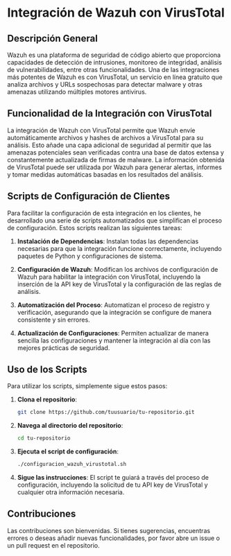 # Integración de Wazuh con VirusTotal

## Descripción General

Wazuh es una plataforma de seguridad de código abierto que proporciona capacidades de detección de intrusiones, monitoreo de integridad, análisis de vulnerabilidades, entre otras funcionalidades. Una de las integraciones más potentes de Wazuh es con VirusTotal, un servicio en línea gratuito que analiza archivos y URLs sospechosas para detectar malware y otras amenazas utilizando múltiples motores antivirus.

## Funcionalidad de la Integración con VirusTotal

La integración de Wazuh con VirusTotal permite que Wazuh envíe automáticamente archivos y hashes de archivos a VirusTotal para su análisis. Esto añade una capa adicional de seguridad al permitir que las amenazas potenciales sean verificadas contra una base de datos extensa y constantemente actualizada de firmas de malware. La información obtenida de VirusTotal puede ser utilizada por Wazuh para generar alertas, informes y tomar medidas automáticas basadas en los resultados del análisis.

## Scripts de Configuración de Clientes

Para facilitar la configuración de esta integración en los clientes, he desarrollado una serie de scripts automatizados que simplifican el proceso de configuración. Estos scripts realizan las siguientes tareas:

1. **Instalación de Dependencias**: Instalan todas las dependencias necesarias para que la integración funcione correctamente, incluyendo paquetes de Python y configuraciones de sistema.
   
2. **Configuración de Wazuh**: Modifican los archivos de configuración de Wazuh para habilitar la integración con VirusTotal, incluyendo la inserción de la API key de VirusTotal y la configuración de las reglas de análisis.

3. **Automatización del Proceso**: Automatizan el proceso de registro y verificación, asegurando que la integración se configure de manera consistente y sin errores.

4. **Actualización de Configuraciones**: Permiten actualizar de manera sencilla las configuraciones y mantener la integración al día con las mejores prácticas de seguridad.

## Uso de los Scripts

Para utilizar los scripts, simplemente sigue estos pasos:

1. **Clona el repositorio**:
    ```bash
    git clone https://github.com/tuusuario/tu-repositorio.git
    ```
2. **Navega al directorio del repositorio**:
    ```bash
    cd tu-repositorio
    ```
3. **Ejecuta el script de configuración**:
    ```bash
    ./configuracion_wazuh_virustotal.sh
    ```
4. **Sigue las instrucciones**: El script te guiará a través del proceso de configuración, incluyendo la solicitud de tu API key de VirusTotal y cualquier otra información necesaria.

## Contribuciones

Las contribuciones son bienvenidas. Si tienes sugerencias, encuentras errores o deseas añadir nuevas funcionalidades, por favor abre un issue o un pull request en el repositorio.
